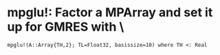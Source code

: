 # mpglu!: Factor a MPArray and set it up for GMRES with \
```@docs
mpglu!(A::Array{TH,2}; TL=Float32, basissize=10) where TH <: Real
```

